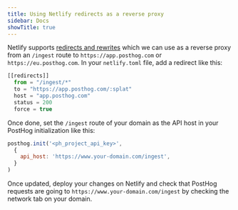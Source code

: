 ```yaml
---
title: Using Netlify redirects as a reverse proxy
sidebar: Docs
showTitle: true
---
```


Netlify supports [redirects and rewrites](https://docs.netlify.com/routing/redirects/#syntax-for-the-redirects-file) which we can use as a reverse proxy from an `/ingest` route to `https://app.posthog.com` or `https://eu.posthog.com`. In your `netlify.toml` file, add a redirect like this:

```js
[[redirects]]
  from = "/ingest/*"
  to = "https://app.posthog.com/:splat"
  host = "app.posthog.com"
  status = 200
  force = true
```

Once done, set the `/ingest` route of your domain as the API host in your PostHog initialization like this:

```js
posthog.init('<ph_project_api_key>',
  {
    api_host: 'https://www.your-domain.com/ingest',
  }
)
```

Once updated, deploy your changes on Netlify and check that PostHog requests are going to `https://www.your-domain.com/ingest` by checking the network tab on your domain.